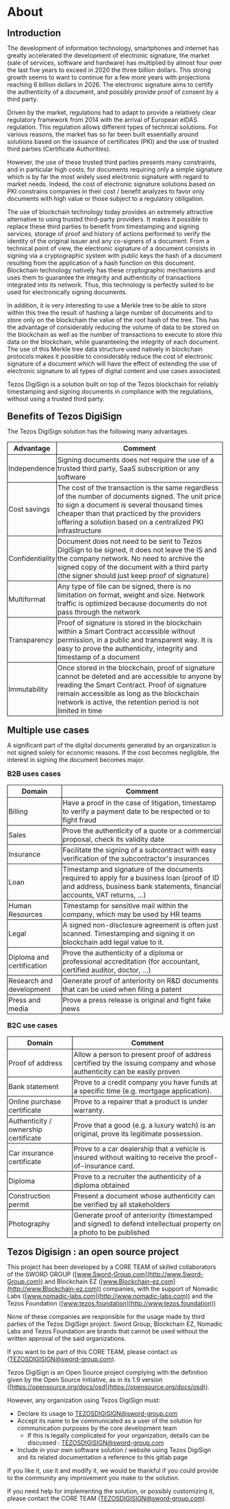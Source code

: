 <style type="text/css">

h2 {
	margin-top: 20px;
	margin-bottom: 10px;
}

h3 {
	margin-top: 8px;
	margin-bottom: 2px;
}


table {
  border-collapse: collapse;
}

table th {
  border: 1px solid black;
}

table td {
  border: 1px solid black;
  padding: 2px
}
</style>

# About

## Introduction

The development of information technology, smartphones and internet has greatly accelerated the development of electronic signature, the market (sale of services, software and hardware) has multiplied by almost four over the last five years to exceed in 2020 the three billion dollars. This strong growth seems to want to continue for a few more years with projections reaching 6 billion dollars in 2026.
The electronic signature aims to certify the authenticity of a document, and possibly provide proof of consent by a third party.
  
Driven by the market, regulations had to adapt to provide a relatively clear regulatory framework from 2014 with the arrival of European eIDAS regulation. This regulation allows different types of technical solutions. For various reasons, the market has so far been built essentially around solutions based on the issuance of certificates (PKI) and the use of trusted third parties (Certificate Authorities).
  
However, the use of these trusted third parties presents many constraints, and in particular high costs, for documents requiring only a simple signature which is by far the most widely used electronic signature with regard to market needs. Indeed, the cost of electronic signature solutions based on PKI constrains companies in their cost / benefit analyzes to favor only documents with high value or those subject to a regulatory obligation.
  
The use of blockchain technology today provides an extremely attractive alternative to using trusted third-party providers. It makes it possible to replace these third parties to benefit from timestamping and signing services, storage of proof and history of actions performed to verify the identity of the original issuer and any co-signers of a document.  From a technical point of view, the electronic signature of a document consists in signing via a cryptographic system with public keys the hash of a document resulting from the application of a hash function on this document. Blockchain technology natively has these cryptographic mechanisms and uses them to guarantee the integrity and authenticity of transactions integrated into its network. Thus, this technology is perfectly suited to be used for electronically signing documents.
  
In addition, it is very interesting to use a Merkle tree to be able to store within this tree the result of hashing a large number of documents and to store only on the blockchain the value of the root hash of the tree. This has the advantage of considerably reducing the volume of data to be stored on the blockchain as well as the number of transactions to execute to store this data on the blockchain, while guaranteeing the integrity of each document. The use of this Merkle tree data structure used natively in blockchain protocols makes it possible to considerably reduce the cost of electronic signature of a document which will have the effect of extending the use of electronic signature to all types of digital content and use cases associated.
  
Tezos DigiSign is a solution built on top of the Tezos blockchain for reliably timestamping and signing documents in compliance with the regulations, without using a trusted third party.
  

## Benefits of Tezos DigiSign

The Tezos DigiSign solution has the following many advantages.

|Advantage|Comment|
|------------- |-------------
|Independence|Signing documents does not require the use of a trusted third party, SaaS subscription or any software
|Cost savings|The cost of the transaction is the same regardless of the number of documents signed. The unit price to sign a document is several thousand times cheaper than that practiced by the providers offering a solution based on a centralized PKI infrastructure
|Confidentiality|Document does not need to be sent to Tezos DigiSign to be signed, it does not leave the IS and the company network. No need to archive the signed copy of the document with a third party (the signer should just keep proof of signature)
|Multiformat|Any type of file can be signed, there is no limitation on format, weight and size. Network traffic is optimized because documents do not pass through the network
|Transparency|Proof of signature is stored in the blockchain within a Smart Contract accessible without permission, in a public and transparent way. It is easy to prove the authenticity, integrity and timestamp of a document
|Immutability|Once stored in the blockchain, proof of signature cannot be deleted and are accessible to anyone by reading the Smart Contract. Proof of signature remain accessible as long as the blockchain network is active, the retention period is not limited in time

## Multiple use cases

A significant part of the digital documents generated by an organization is not signed solely for economic reasons.
If the cost becomes negligible, the interest in signing the document becomes major.
  
### B2B uses cases

|Domain|Comment|
|------------- |-------------
|Billing|Have a proof in the case of litigation, timestamp to verify a payment date to be respected or to fight fraud  
|Sales|Prove the authenticity of a quote or a commercial proposal, check its validity date  
|Insurance|Facilitate the signing of a subcontract with easy verification of the subcontractor's insurances  
|Loan|Timestamp and signature of the documents required to apply for a business loan (proof of ID and address, business bank statements, financial accounts, VAT returns, …)  
|Human Resources|Timestamp for sensitive mail within the company, which may be used by HR teams  
|Legal|A signed non-disclosure agreement is often just scanned. Timestamping and signing it on blockchain add legal value to it.  
|Diploma and certification|Prove the authenticity of a diploma or professional accreditation (for accountant, certified auditor, doctor, …)  
|Research and development|Generate proof of anteriority on R&D documents that can be used when filing a patent  
|Press and media|Prove a press release is original and fight fake news


### B2C use cases

|Domain|Comment|
|------------- |-------------
|Proof of address|Allow a person to present proof of address certified by the issuing company and whose authenticity can be easily proven  
|Bank statement|Prove to a credit company you have funds at a specific time (e.g. mortgage application).  
|Online purchase certificate|Prove to a repairer that a product is under warranty.  
|Authenticity / ownership certificate|Prove that a good (e.g. a luxury watch) is an original, prove its legitimate possession.  
|Car insurance certificate|Prove to a car dealership that a vehicle is insured without waiting to receive the proof-of-insurance card.  
|Diploma|Prove to a recruiter the authenticity of a diploma obtained  
|Construction permit|Present a document whose authenticity can be verified by all stakeholders  
|Photography|Generate proof of anteriority (timestamped and signed) to defend intellectual property on a photo to be published  


## Tezos Digisign : an open source project  

This project has been developed by a CORE TEAM of skilled collaborators of the SWORD GROUP ([www.Sword-Group.com](http://www.Sword-Group.com)) and Blockchain EZ ([www.Blockchain-ez.com](http://www.Blockchain-ez.com)) companies, with the support of Nomadic Labs ([www.nomadic-labs.com](http://www.nomadic-labs.com)) and the Tezos Foundation ([www.tezos.foundation](http://www.tezos.foundation))  
  
None of these companies are responsible for the usage made by third parties of the Tezos DigiSign project. Sword Group, Blockchain EZ, Nomadic Labs and Tezos Foundation are brands that cannot be used without the written approval of the said organizations.  
  
If you want to be part of this CORE TEAM, please contact us (TEZOSDIGISIGN@sword-group.com).  
  
Tezos DigiSign is an Open Source project complying with the definition given by the Open Source Initiative, as in its 1.9 version ([https://opensource.org/docs/osd](https://opensource.org/docs/osd)). 
  
However, any organization using Tezos DigiSign must:
* Declare its usage to TEZOSDIGISIGN@sword-group.com  
* Accept its name to be communicated as a user of the solution for communication purposes by the core development team
  * If  this is legally complicated for  your organization, details can be discussed : TEZOSDIGISIGN@sword-group.com
* Include in your own software solution / website using Tezos DigiSign and its related documentation a reference to this gitlab page 
  
If you like it, use it and modify it, we would be thankful if you could provide to the community any improvement you make to the solution.  
  
If you need help for implementing the solution, or possibly customizing it, please contact the CORE TEAM (TEZOSDIGISIGN@sword-group.com).  



